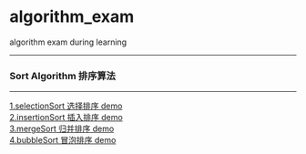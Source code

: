 # algorithm_exam
algorithm exam during learning
* * *
### Sort Algorithm 排序算法
---------------------------------------
[1.selectionSort 选择排序 demo](https://github.com/crystalcst/algorithm_exam/blob/master/sort/selectionSort.js)</br>
[2.insertionSort 插入排序 demo](https://github.com/crystalcst/algorithm_exam/blob/master/sort/insersionSort.js)</br>
[3.mergeSort 归并排序 demo](https://github.com/crystalcst/algorithm_exam/blob/master/sort/mergeSort.js)</br>
[4.bubbleSort 冒泡排序 demo](https://github.com/crystalcst/algorithm_exam/blob/master/sort/bubbleSort.js)</br>